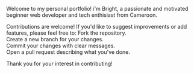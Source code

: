 Welcome to my personal portfolio! i'm Bright, a passionate and motivated beginner web developer and tech enthisiast from Cameroon.

Contributions are welcome! If you'd like to suggest improvements or add features, please feel free to:
Fork the repository.  
Create a new branch for your changes.  
Commit your changes with clear messages.  
Open a pull request describing what you've done.

Thank you for your interest in contributing!
